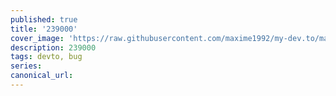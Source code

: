 ```yaml
---
published: true
title: '239000'
cover_image: 'https://raw.githubusercontent.com/maxime1992/my-dev.to/master/blog-posts/manage-dev-to-blog-posts-with-continuous-deployment/assets/github-travis-dev-to.png'
description: 239000
tags: devto, bug
series:
canonical_url:
---
```


